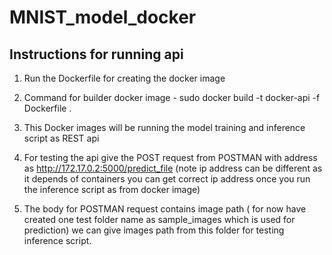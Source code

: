 # MNIST_model_docker
## Instructions for running api

1. Run the Dockerfile for creating the docker image 
2. Command for builder docker image - sudo docker build -t docker-api -f Dockerfile .

2. This Docker images will be running the model training and inference script as REST api

3. For testing the api give the POST request from POSTMAN with address as http://172.17.0.2:5000/predict_file (note ip address can be different as it depends 
of containers you can get correct ip address once you run the inference script as from docker image)

4. The body for POSTMAN request contains image path ( for now have created one test folder name as sample_images which is used for prediction) we can give images path from this folder for testing inference script.

